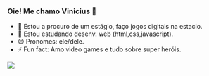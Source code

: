 ### Oie! Me chamo Vinicius 👋

- 🔭 Estou a procuro de um estágio, faço jogos digitais na estacio.
- 🌱 Estou estudando desenv. web (html,css,javascript).
- 😄 Pronomes: ele/dele.
- ⚡ Fun fact: Amo video games e tudo sobre super heróis.

<div>
<a href="https://steamcommunity.com/profiles/76561198168097833/">
<img src= "https://img.shields.io/badge/Steam-000000?style=for-the-badge&logo=steam&logoColor=white">



